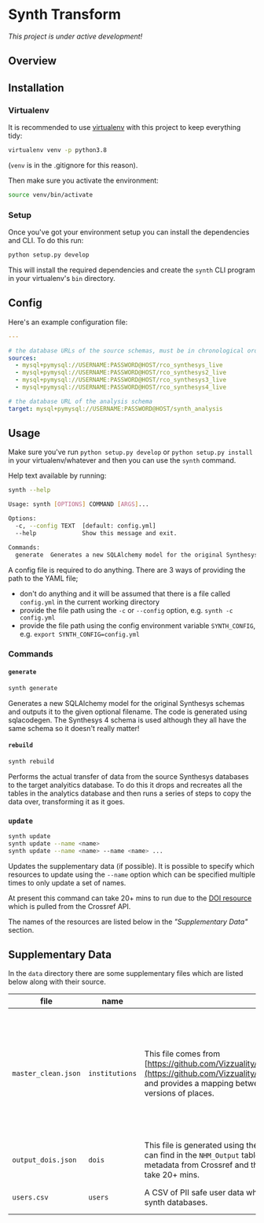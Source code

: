 # Synth Transform

_This project is under active development!_


## Overview


## Installation

### Virtualenv
It is recommended to use [virtualenv]() with this project to keep everything tidy:

```bash
virtualenv venv -p python3.8
```
(`venv` is in the .gitignore for this reason).

Then make sure you activate the environment:

```bash
source venv/bin/activate
```

### Setup
Once you've got your environment setup you can install the dependencies and CLI.
To do this run:

```bash
python setup.py develop
```

This will install the required dependencies and create the `synth` CLI program in your virtualenv's
`bin` directory.


## Config

Here's an example configuration file:

```yaml
---

# the database URLs of the source schemas, must be in chronological order
sources:
  - mysql+pymysql://USERNAME:PASSWORD@HOST/rco_synthesys_live
  - mysql+pymysql://USERNAME:PASSWORD@HOST/rco_synthesys2_live
  - mysql+pymysql://USERNAME:PASSWORD@HOST/rco_synthesys3_live
  - mysql+pymysql://USERNAME:PASSWORD@HOST/rco_synthesys4_live

# the database URL of the analysis schema
target: mysql+pymysql://USERNAME:PASSWORD@HOST/synth_analysis
```

## Usage

Make sure you've run `python setup.py develop` or `python setup.py install` in your
virtualenv/whatever and then you can use the `synth` command.

Help text available by running:

```bash
synth --help

Usage: synth [OPTIONS] COMMAND [ARGS]...

Options:
  -c, --config TEXT  [default: config.yml]
  --help             Show this message and exit.

Commands:
  generate  Generates a new SQLAlchemy model for the original Synthesys...
```

A config file is required to do anything.
There are 3 ways of providing the path to the YAML file;

  - don't do anything and it will be assumed that there is a file called `config.yml` in the
    current working directory
  - provide the file path using the `-c` or `--config` option, e.g. `synth -c config.yml`
  - provide the file path using the config environment variable `SYNTH_CONFIG`, e.g.
    `export SYNTH_CONFIG=config.yml`

### Commands
#### `generate`
```bash
synth generate
```

Generates a new SQLAlchemy model for the original Synthesys schemas and outputs it to the given
optional filename.
The code is generated using sqlacodegen.
The Synthesys 4 schema is used although they all have the same schema so it doesn't really matter!

#### `rebuild`
```bash
synth rebuild
```

Performs the actual transfer of data from the source Synthesys databases to the target analyitics
database.
To do this it drops and recreates all the tables in the analytics database and then runs a series of
steps to copy the data over, transforming it as it goes.


### `update`
```bash
synth update
synth update --name <name>
synth update --name <name> --name <name> ...
```

Updates the supplementary data (if possible).
It is possible to specify which resources to update using the `--name` option which can be specified multiple times to only update a set of names.

At present this command can take 20+ mins to run due to the [DOI resource](https://github.com/NaturalHistoryMuseum/synth_transform/blob/main/synth/data/output_dois.json) which is pulled from the Crossref API.

The names of the resources are listed below in the _"Supplementary Data"_ section.


## Supplementary Data
In the `data` directory there are some supplementary files which are listed below along with their
source.

| file | name | source | updatable? |
| ---- | ---- | ------ | ---------- |
| `master_clean.json` | `institutions` | This file comes from [https://github.com/Vizzuality/Synthesys3/blob/master/Data/master_clean.json](https://github.com/Vizzuality/Synthesys3/blob/master/Data/master_clean.json) and provides a mapping between some dirty Synthesys place data and clean versions of places. | Yes, though only by pulling the latest version from GitHub which is unlikely to be updated at this point |
| `output_dois.json` | `dois` | This file is generated using the Crossref API. We iterate over all of the DOIs we can find in the `NHM_Output` tables in the source synth databases, retrieve the DOI metadata from Crossref and then store it in this cache file. Updating this file can take 20+ mins. | Yes |
| `users.csv` | `users` | A CSV of PII safe user data which we can use to match users across the source synth databases. | No, only manually updatable |

